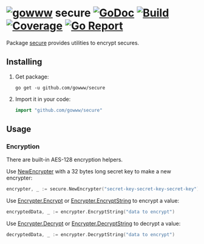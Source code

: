 # [![gowww](https://avatars.githubusercontent.com/u/18078923?s=20)](https://github.com/gowww) secure [![GoDoc](https://godoc.org/github.com/gowww/secure?status.svg)](https://godoc.org/github.com/gowww/secure) [![Build](https://travis-ci.org/gowww/secure.svg?branch=master)](https://travis-ci.org/gowww/secure) [![Coverage](https://coveralls.io/repos/github/gowww/secure/badge.svg?branch=master)](https://coveralls.io/github/gowww/secure?branch=master) [![Go Report](https://goreportcard.com/badge/github.com/gowww/secure)](https://goreportcard.com/report/github.com/gowww/secure)

Package [secure](https://godoc.org/github.com/gowww/secure) provides utilities to encrypt secures.

## Installing

1. Get package:

	```Shell
	go get -u github.com/gowww/secure
	```

2. Import it in your code:

	```Go
	import "github.com/gowww/secure"
	```

## Usage

### Encryption

There are built-in AES-128 encryption helpers.

Use [NewEncrypter](https://godoc.org/github.com/gowww/secure#NewEncrypter) with a 32 bytes long secret key to make a new encrypter:

```Go
encrypter, _ := secure.NewEncrypter("secret-key-secret-key-secret-key")
```

Use [Encrypter.Encrypt](https://godoc.org/github.com/gowww/secure#Encrypter.Encrypt) or [Encrypter.EncryptString](https://godoc.org/github.com/gowww/secure#Encrypter.EncryptString) to encrypt a value:

```Go
encryptedData, _ := encrypter.EncryptString("data to encrypt")
```

Use [Encrypter.Decrypt](https://godoc.org/github.com/gowww/secure#Encrypter.Decrypt) or [Encrypter.DecryptString](https://godoc.org/github.com/gowww/secure#Encrypter.DecryptString) to decrypt a value:

```Go
decryptedData, _ := encrypter.DecryptString("data to encrypt")
```
